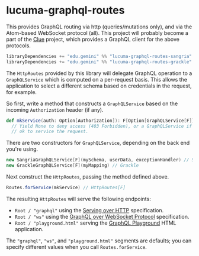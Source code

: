 # lucuma-graphql-routes

This provides GraphQL routing via http (queries/mutations only), and via the Atom-based WebSocket protocol (all). This project will probably become a part of the [Clue](https://github.com/gemini-hlsw/clue) project, which provides a GraphQL client for the above protocols.

```scala
libraryDependencies += "edu.gemini" %% "lucuma-graphql-routes-sangria" % <version> // Sangria
libraryDependencies += "edu.gemini" %% "lucuma-graphql-routes-grackle" % <version> // Grackle
```

The `HttpRoutes` provided by this library will delegate GraphQL operation to a `GraphQLService` which is computed on a per-request basis. This allows the application to select a different schema based on credentials in the request, for example.

So first, write a method that constructs a `GraphQLService` based on the incoming `Authorization` header (if any).

```scala
def mkService(auth: Option[Authorization]): F[Option[GraphQLService[F]]] =
  // Yield None to deny access (403 Forbidden), or a GraphQLService if it's
  // ok to service the request.
```

There are two constructors for `GraphQLService`, depending on the back end you're using.

```scala
new SangriaGraphQLService[F](mySchema, userData, exceptionHandler) // Sangria
new GrackleGraphQLService[F](myMapping) // Grackle
```

Next construct the `HttpRoutes`, passing the method defined above.

```scala
Routes.forService(mkService) // HttpRoutes[F]
```

The resulting `HttpRoutes` will serve the following endpoints:

- `Root / "graphql"` using the [Serving over HTTP](https://graphql.org/learn/serving-over-http/) specification.
- `Root / "ws"` using the [GraphQL over WebSocket Protocol](https://github.com/apollographql/subscriptions-transport-ws/blob/master/PROTOCOL.md) specification.
- `Root / "playground.html"` serving the [GraphQL Playground](https://github.com/graphql/graphql-playground) HTML application.

The `"graphql"`, `"ws"`, and `"playground.html"` segments are defaults; you can specify different values when you call `Routes.forService`.

